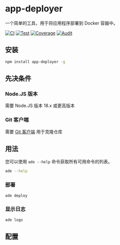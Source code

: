 # app-deployer

一个简单的工具，用于将应用程序部署到 Docker 容器中。

[![CI](https://github.com/sumor-cloud/app-deployer/actions/workflows/ci.yml/badge.svg)](https://github.com/sumor-cloud/app-deployer/actions/workflows/ci.yml)
[![Test](https://github.com/sumor-cloud/app-deployer/actions/workflows/ut.yml/badge.svg)](https://github.com/sumor-cloud/app-deployer/actions/workflows/ut.yml)
[![Coverage](https://github.com/sumor-cloud/app-deployer/actions/workflows/coverage.yml/badge.svg)](https://github.com/sumor-cloud/app-deployer/actions/workflows/coverage.yml)
[![Audit](https://github.com/sumor-cloud/app-deployer/actions/workflows/audit.yml/badge.svg)](https://github.com/sumor-cloud/app-deployer/actions/workflows/audit.yml)

## 安装

```bash
npm install app-deployer -g
```

## 先决条件

### Node.JS 版本

需要 Node.JS 版本 18.x 或更高版本

### Git 客户端

需要 [Git 客户端](https://git-scm.com/) 用于克隆仓库

## 用法

您可以使用 `ade --help` 命令获取所有可用命令的列表。

```bash
ade --help
```

### 部署

```bash
ade deploy
```

### 显示日志

```bash
ade logs
```

## 配置
